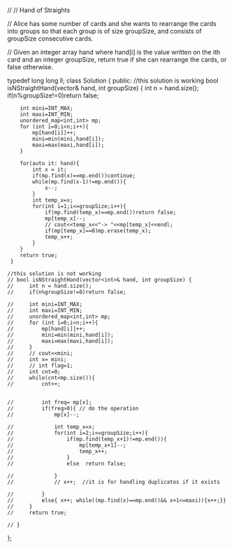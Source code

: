 // // Hand of Straights

// Alice has some number of cards and she wants to rearrange the cards into groups so that each group is of size groupSize, and consists of groupSize consecutive cards.

// Given an integer array hand where hand[i] is the value written on the ith card and an integer groupSize, return true if she can rearrange the cards, or false otherwise.

<!-- https://leetcode.com/problems/hand-of-straights/description/ -->

typedef long long ll;
class Solution {
public:
     //this solution is working
     bool isNStraightHand(vector<int>& hand, int groupSize) {
        int n = hand.size();
        if(n%groupSize!=0)return false;

        int mini=INT_MAX;
        int maxi=INT_MIN;
        unordered_map<int,int> mp;
        for (int i=0;i<n;i++){
            mp[hand[i]]++;
            mini=min(mini,hand[i]);
            maxi=max(maxi,hand[i]);
        }

        for(auto it: hand){
            int x = it;
            if(mp.find(x)==mp.end())continue;
            while(mp.find(x-1)!=mp.end()){
                x--;
            }
            int temp_x=x;
            for(int i=1;i<=groupSize;i++){
                if(mp.find(temp_x)==mp.end())return false;
                mp[temp_x]--;
                // cout<<temp_x<<"-> "<<mp[temp_x]<<endl;
                if(mp[temp_x]==0)mp.erase(temp_x);
                temp_x++;
            }
        }
        return true;
     }

    //this solution is not working
    // bool isNStraightHand(vector<int>& hand, int groupSize) {
    //     int n = hand.size();
    //     if(n%groupSize!=0)return false;

    //     int mini=INT_MAX;
    //     int maxi=INT_MIN;
    //     unordered_map<int,int> mp;
    //     for (int i=0;i<n;i++){
    //         mp[hand[i]]++;
    //         mini=min(mini,hand[i]);
    //         maxi=max(maxi,hand[i]);
    //     }
    //     // cout<<mini;
    //     int x= mini;
    //     // int flag=1;
    //     int cnt=0;
    //     while(cnt<mp.size()){
    //         cnt++;
           

    //         int freq= mp[x];
    //         if(freq>0){ // do the operation
    //             mp[x]--;
                
    //             int temp_x=x;
    //             for(int i=2;i<=groupSize;i++){
    //                 if(mp.find(temp_x+1)!=mp.end()){
    //                     mp[temp_x+1]--;
    //                     temp_x++;
    //                 }
    //                 else  return false;
                   
    //             }
    //             // x++;  //it is for handling duplicates if it exists
                
    //         }
    //         else{ x++; while((mp.find(x)==mp.end()&& x+1<=maxi)){x++;}}
    //     }
    //     return true;
    
    // }

};